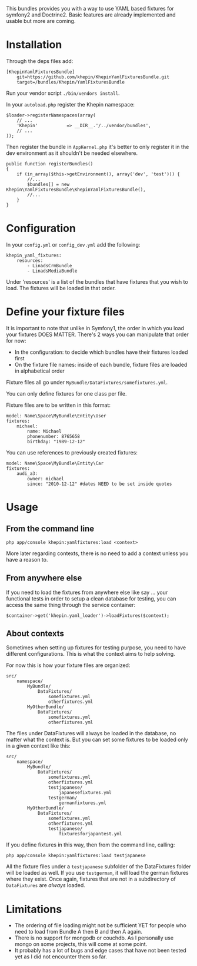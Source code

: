 This bundles provides you with a way to use YAML based fixtures for symfony2 and
Doctrine2. Basic features are already implemented and usable but more are coming.

# Installation

Through the deps files add:

    [KhepinYamlFixturesBundle]
        git=https://github.com/khepin/KhepinYamlFixturesBundle.git
        target=/bundles/Khepin/YamlFixturesBundle

Run your vendor script `./bin/vendors install`.

In your `autoload.php` register the Khepin namespace:

    $loader->registerNamespaces(array(
        // ...
        'Khepin'           => __DIR__.'/../vendor/bundles',
        // ...
    ));

Then register the bundle in `AppKernel.php` it's better to only register it in 
the dev environment as it shouldn't be needed elsewhere.

    public function registerBundles()
    {
        if (in_array($this->getEnvironment(), array('dev', 'test'))) {
            //...
            $bundles[] = new Khepin\YamlFixturesBundle\KhepinYamlFixturesBundle(),
            //...
        }
    }

# Configuration

In your `config.yml` or `config_dev.yml` add the following:

    khepin_yaml_fixtures:
        resources:
            - LinadsCrmBundle
            - LinadsMediaBundle

Under 'resources' is a list of the bundles that have fixtures that you wish to 
load. The fixtures will be loaded in that order.

# Define your fixture files

It is important to note that unlike in Symfony1, the order in which you load your
fixtures DOES MATTER. There's 2 ways you can manipulate that order for now:

- In the configuration: to decide which bundles have their fixtures loaded first
- On the fixture file names: inside of each bundle, fixture files are loaded in 
alphabetical order

Fixture files all go under `MyBundle/DataFixtures/somefixtures.yml`.

You can only define fixtures for one class per file.

Fixture files are to be written in this format:

    model: Name\Space\MyBundle\Entity\User
    fixtures:
        michael:
            name: Michael
            phonenumber: 8765658
            birthday: "1989-12-12"

You can use references to previously created fixtures:

    model: Name\Space\MyBundle\Entity\Car
    fixtures:
        audi_a3:
            owner: michael
            since: "2010-12-12" #dates NEED to be set inside quotes

# Usage

## From the command line

    php app/console khepin:yamlfixtures:load <context>

More later regarding contexts, there is no need to add a context unless you have
a reason to.

## From anywhere else

If you need to load the fixtures from anywhere else like say ... your functional
tests in order to setup a clean database for testing, you can access the same thing
through the service container:

    $container->get('khepin.yaml_loader')->loadFixtures($context);

## About contexts

Sometimes when setting up fixtures for testing purpose, you need to have different
configurations. This is what the context aims to help solving.

For now this is how your fixture files are organized:

    src/
        namespace/
            MyBundle/
                DataFixtures/
                    somefixtures.yml
                    otherfixtures.yml
            MyOtherBundle/
                DataFixtures/
                    somefixtures.yml
                    otherfixtures.yml

The files under DataFixtures will always be loaded in the database, no matter what 
the context is. But you can set some fixtures to be loaded only in a given context
like this:

    src/
        namespace/
            MyBundle/
                DataFixtures/
                    somefixtures.yml
                    otherfixtures.yml
                    testjapanese/
                        japanesefixtures.yml
                    testgerman/
                        germanfixtures.yml
            MyOtherBundle/
                DataFixtures/
                    somefixtures.yml
                    otherfixtures.yml
                    testjapanese/
                        fixturesforjapantest.yml

If you define fixtures in this way, then from the command line, calling:

    php app/console khepin:yamlfixtures:load testjapanese

All the fixture files under a `testjapanese` subfolder of the DataFixtures folder
will be loaded as well. If you use `testgerman`, it will load the german fixtures
where they exist. Once again, fixtures that are not in a subdirectory of `DataFixtures`
are *always* loaded.


# Limitations

- The ordering of file loading might not be sufficient YET for people who need 
to load from Bundle A then B and then A again.
- There is no support for mongodb or couchdb. As I personally use mongo on some
projects, this will come at some point.
- It probably has a lot of bugs and edge cases that have not been tested yet as 
I did not encounter them so far.